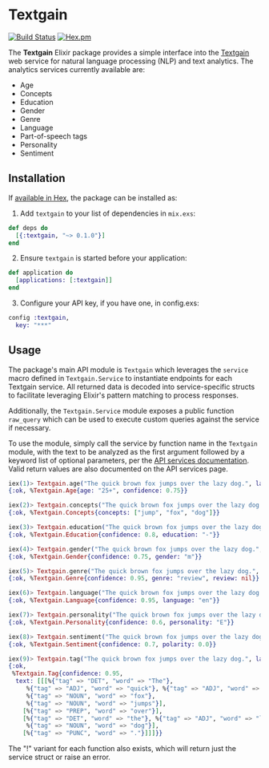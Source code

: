 # Textgain

[![Build Status](https://travis-ci.org/arpieb/textgain.svg?branch=master)](https://travis-ci.org/arpieb/textgain)
[![Hex.pm](https://img.shields.io/hexpm/v/textgain.svg)](https://hex.pm/packages/textgain)

The **Textgain** Elixir package provides a simple interface into the [Textgain](https://www.textgain.com/) web service for natural language processing (NLP) and text analytics.  The analytics services currently available are:
 
* Age
* Concepts
* Education
* Gender
* Genre
* Language
* Part-of-speech tags
* Personality
* Sentiment

## Installation

If [available in Hex](https://hex.pm/packages/textgain), the package can be installed as:

1. Add `textgain` to your list of dependencies in `mix.exs`:

```elixir
def deps do
  [{:textgain, "~> 0.1.0"}]
end
```

2. Ensure `textgain` is started before your application:

```elixir
def application do
  [applications: [:textgain]]
end
```

3. Configure your API key, if you have one, in config.exs:
  
```elixir
config :textgain,
  key: "***"
```

## Usage

The package's main API module is `Textgain` which leverages the `service` macro defined in `Textgain.Service` to instantiate endpoints for each Textgain service.  All returned data is decoded into service-specific structs to facilitate leveraging Elixir's pattern matching to process responses.

Additionally, the `Textgain.Service` module exposes a public function `raw_query` which can be used to execute custom queries against the service if necessary.

To use the module, simply call the service by function name in the `Textgain` module, with the text to be analyzed as the first argument followed by a keyword list of optional parameters, per the [API services documentation](https://www.textgain.com/api).  Valid return values are also documented on the API services page.

```elixir
iex(1)> Textgain.age("The quick brown fox jumps over the lazy dog.", lang: "en")
{:ok, %Textgain.Age{age: "25+", confidence: 0.75}}

iex(2)> Textgain.concepts("The quick brown fox jumps over the lazy dog.", lang: "en")
{:ok, %Textgain.Concepts{concepts: ["jump", "fox", "dog"]}}

iex(3)> Textgain.education("The quick brown fox jumps over the lazy dog.", lang: "en")
{:ok, %Textgain.Education{confidence: 0.8, education: "-"}}

iex(4)> Textgain.gender("The quick brown fox jumps over the lazy dog.", lang: "en")
{:ok, %Textgain.Gender{confidence: 0.75, gender: "m"}}

iex(5)> Textgain.genre("The quick brown fox jumps over the lazy dog.", lang: "en")
{:ok, %Textgain.Genre{confidence: 0.95, genre: "review", review: nil}}

iex(6)> Textgain.language("The quick brown fox jumps over the lazy dog.", lang: "en")
{:ok, %Textgain.Language{confidence: 0.95, language: "en"}}

iex(7)> Textgain.personality("The quick brown fox jumps over the lazy dog.", lang: "en")
{:ok, %Textgain.Personality{confidence: 0.6, personality: "E"}}

iex(8)> Textgain.sentiment("The quick brown fox jumps over the lazy dog.", lang: "en")
{:ok, %Textgain.Sentiment{confidence: 0.7, polarity: 0.0}}

iex(9)> Textgain.tag("The quick brown fox jumps over the lazy dog.", lang: "en")
{:ok,
 %Textgain.Tag{confidence: 0.95,
  text: [[[%{"tag" => "DET", "word" => "The"},
     %{"tag" => "ADJ", "word" => "quick"}, %{"tag" => "ADJ", "word" => "brown"},
     %{"tag" => "NOUN", "word" => "fox"},
     %{"tag" => "NOUN", "word" => "jumps"}],
    [%{"tag" => "PREP", "word" => "over"}],
    [%{"tag" => "DET", "word" => "the"}, %{"tag" => "ADJ", "word" => "lazy"},
     %{"tag" => "NOUN", "word" => "dog"}],
    [%{"tag" => "PUNC", "word" => "."}]]]}}
```

The "!" variant for each function also exists, which will return just the service struct or raise an error.
